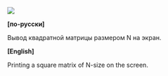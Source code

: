 ![](https://raw.githubusercontent.com/dsiberia9s/ELTEX_School/main/Day%201/1/screenshot.png)

**[по-русски]**

Вывод квадратной матрицы размером N на экран.

**[English]**

Printing a square matrix of N-size on the screen.